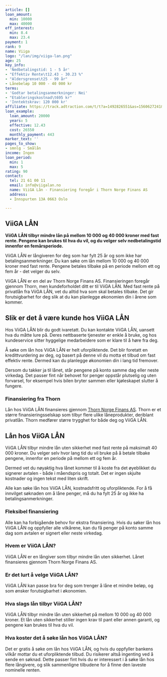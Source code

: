 ```yaml
---
article: []
loan_amount:
  min: 10000
  max: 40000
eff_interest:
  min: 8.4
  max: 23.4
payment: 1
rank: 9
name: Viiga
logo: "/lan/img/viiga-lan.png"
age: 25
key_info:
- 'Nedbetalingstid: 1 - 5 år'
- "Effektiv Rente\t12.43 - 30.23 %"
- "Aldersgrense\t25 - 99 år"
- Lånebeløp 10 000 - 40 000 kr
terms:
- 'Godtar betalingsanmerkninger: Nei'
- "Etableringskostnad\t695 kr"
- 'Inntektskrav: 120 000 kr'
affiliate: https://track.adtraction.com/t/t?a=1492826551&as=1560627241&t=2&tk=1
loan_example:
  loan_amount: 20000
  years: 5
  effective: 12.43
  cost: 26550
  monthly_payment: 443
marker_text: ''
pages_to_show:
- smnlg - Smålån
income: Ingen
loan_period:
  min: 1
  max: 5
rating: 90
contact:
  tel: 21 61 00 11
  email: info@viigalan.no
  name: ViiGA Lån - Finansiering foregår i Thorn Norge Finans AS
  address:
  - Innspurten 13A 0663 Oslo

---
```

## ViiGA LÅN

**ViiGA LÅN tilbyr mindre lån på mellom 10 000 og 40 000 kroner med fast rente. Pengene kan brukes til hva du vil, og du velger selv nedbetalingstid innenfor en femårsperiode.**

ViiGA LÅN er långiveren for deg som har fylt 25 år og som ikke har betalingsanmerkninger. Du kan søke om lån mellom 10 000 og 40 000 kroner med fast rente. Pengene betales tilbake på en periode mellom ett og fem år - det velger du selv.

ViiGA LÅN er en del av Thorn Norge Finans AS. Finansieringen foregår gjennom Thorn, men kundeforholdet ditt er til ViiGA LÅN. Med fast rente på privatlån fra ViiGA LÅN, vet du alltid hva som skal betales tilbake. Det gir forutsigbarhet for deg slik at du kan planlegge økonomien din i årene som kommer.

## Slik er det å være kunde hos ViiGA LÅN

Hos ViiGA LÅN blir du godt ivaretatt. Du kan kontakte ViiGA LÅN, uansett hva du måtte lure på. Deres nettbaserte tjenester er enkle å bruke, og hos kundeservice sitter hyggelige medarbeidere som er klare til å høre fra deg.

Å søke om lån hos ViiGA LÅN er helt uforpliktende. Det blir foretatt en kredittvurdering av deg, og basert på denne vil du motta et tilbud om fast effektiv rente. Dermed kan du planlegge økonomien din i lang tid fremover.

Dersom du takker ja til lånet, står pengene på konto samme dag eller neste virkedag. Det passer fint når behovet for penger oppstår plutselig og uten forvarsel, for eksempel hvis bilen bryter sammen eller kjøleskapet slutter å fungere.

### Finansiering fra Thorn

Lån hos ViiGA LÅN finansieres gjennom [Thorn Norge Finans AS](https://www.thorn.no/om-thorn-privat-finans.aspx). Thorn er et større finansieringsselskap som tilbyr flere ulike låneprodukter, deriblant privatlån. Thorn medfører større trygghet for både deg og ViiGA LÅN.

## Lån hos ViiGA LÅN

ViiGA LÅN tilbyr mindre lån uten sikkerhet med fast rente på maksimalt 40 000 kroner. Du velger selv hvor lang tid du vil bruke på å betale tilbake pengene, innenfor en periode på mellom ett og fem år.

Dermed vet du nøyaktig hva lånet kommer til å koste fra det øyeblikket du signerer avtalen - både i måendspris og totalt. Det er ingen skjulte kostnader og ingen tekst med liten skrift.

Alle kan søke lån hos ViiGA LÅN, kostnadsfritt og uforpliktende. For å få innvilget søknaden om å låne penger, må du ha fylt 25 år og ikke ha betalingsanmerkninger.

### Fleksibel finansiering

Alle kan ha forbigående behov for ekstra finansiering. Hvis du søker lån hos ViiGA LÅN og oppfyller alle vilkårene, kan du få penger på konto samme dag som avtalen er signert eller neste virkedag.

### Hvem er ViiGA LÅN?

ViiGA LÅN er en långiver som tilbyr mindre lån uten sikkerhet. Lånet finansieres gjennom Thorn Norge Finans AS.

### Er det lurt å velge ViiGA LÅN?

ViiGA LÅN kan passe bra for deg som trenger å låne et mindre beløp, og som ønsker forutsigbarhet i økonomien.

### Hva slags lån tilbyr ViiGA LÅN?

ViiGA LÅN tilbyr mindre lån uten sikkerhet på mellom 10 000 og 40 000 kroner. Et lån uten sikkerhet stiller ingen krav til pant eller annen garanti, og pengene kan brukes til hva du vil.

### Hva koster det å søke lån hos ViiGA LÅN?

Det er gratis å søke om lån hos ViiGA LÅN, og hvis du oppfyller bankens vilkår mottar du et uforpliktende tilbud. Du risikerer altså ingenting ved å sende en søknad. Dette passer fint hvis du er interessert i å søke lån hos flere långivere, og slik sammenligne tilbudene for å finne den laveste nominelle renten.